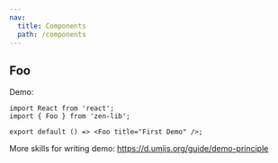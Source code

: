 ```yaml
---
nav:
  title: Components
  path: /components
---
```


## Foo

Demo:

```tsx
import React from 'react';
import { Foo } from 'zen-lib';

export default () => <Foo title="First Demo" />;
```

More skills for writing demo: https://d.umijs.org/guide/demo-principle
